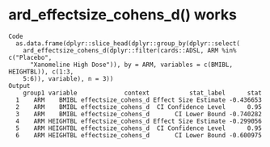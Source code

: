 # ard_effectsize_cohens_d() works

    Code
      as.data.frame(dplyr::slice_head(dplyr::group_by(dplyr::select(
        ard_effectsize_cohens_d(dplyr::filter(cards::ADSL, ARM %in% c("Placebo",
          "Xanomeline High Dose")), by = ARM, variables = c(BMIBL, HEIGHTBL)), c(1:3,
        5:6)), variable), n = 3))
    Output
        group1 variable             context           stat_label      stat
      1    ARM    BMIBL effectsize_cohens_d Effect Size Estimate -0.436653
      2    ARM    BMIBL effectsize_cohens_d  CI Confidence Level      0.95
      3    ARM    BMIBL effectsize_cohens_d       CI Lower Bound -0.740282
      4    ARM HEIGHTBL effectsize_cohens_d Effect Size Estimate -0.299056
      5    ARM HEIGHTBL effectsize_cohens_d  CI Confidence Level      0.95
      6    ARM HEIGHTBL effectsize_cohens_d       CI Lower Bound -0.600975


